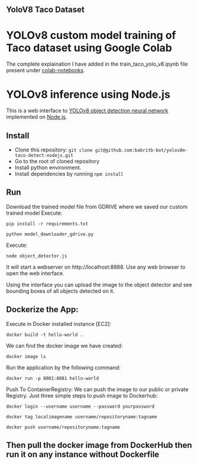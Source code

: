 ## YoloV8 Taco Dataset

# YOLOv8 custom model training of Taco dataset using Google Colab

The complete explaination I have added in the train_taco_yolo_v8.ipynb file present under [colab-notebooks](https://github.com/babritb-bot/yolov8m-taco-detect-nodejs/tree/main/colab-notebooks).

# YOLOv8 inference using Node.js

This is a web interface to [YOLOv8 object detection neural network](https://ultralytics.com/yolov8)
implemented on [Node.js](https://www.nodejs.org).


## Install

* Clone this repository: `git clone git@github.com:babritb-bot/yolov8m-taco-detect-nodejs.git`
* Go to the root of cloned repository
* Install python environment.
* Install dependencies by running `npm install`

## Run

Download the trained model file from GDRIVE where we saved our custom trained model 
Execute:

```
pip install -r requirements.txt
```

```
python model_downloader_gdrive.py
```

Execute:

```
node object_detector.js
```

It will start a webserver on http://localhost:8888. Use any web browser to open the web interface.

Using the interface you can upload the image to the object detector and see bounding boxes of all objects detected on it.

## Dockerize the App:

Execute in Docker installed instance [EC2]:

```
docker build -t hello-world .
```

We can find the docker image we have created:

```
docker image ls
```

Run the application by the following command:

```
docker run -p 8081:8081 hello-world
```

Push To ContainerRegistry: We can push the image to our public or private Registry. Just three simple steps to push image to Dockerhub:

```
docker login --username username --password yourpassword
```

```
docker tag localimagename username/repositoryname:tagname
```

```
docker push username/repositoryname:tagname
```

## Then pull the docker image from DockerHub then run it on any instance without Dockerfile
